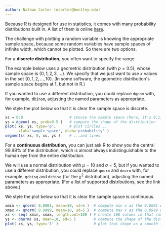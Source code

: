 ```yaml
---
author: Nathan Carter (ncarter@bentley.edu)
---
```


Because R is designed for use in statistics,
it comes with many probability distributions built in.
A list of them is online [here](https://cran.r-project.org/doc/manuals/r-release/R-intro.html#Probability-distributions).

The challenge with plotting a random variable is knowing the appropriate
sample space, because some random variables have sample spaces of infinite
width, which cannot be plotted.  So there are two options.

For a **discrete distribution,** you often want to specify the range.

The example below uses a geometric distribution (with $p=0.5$),
whose sample space is $\{0,1,2,3,\ldots\}$.
We specify that we just want to use $x$ values in the set $\{0,1,2,\ldots,10\}$.
(In some software, the geometric distribution's sample space begins at 1,
but not in R.)

If you wanted to use a different distribution, you could replace `dgeom` with,
for example, `dbinom`, adjusting the named parameters as appropriate.

We style the plot below so that it is clear the sample space is discrete.

```R
xs = 0:8                     # choose the sample space (here, it's 0,1,2,...,10)
ys = dgeom( xs, prob=0.5 )   # compute the shape of the distribution
plot( xs, ys, type='p',      # plot circles...
      xlab='sample space', ylab='probability' )
segments( xs, 0, xs, ys )    # ...and lines
```

For a **continuous distribution,** you can just ask R to show you the
central 99.98% of the distribution, which is almost always indistinguishable
to the human eye from the entire distribution.

We will use a normal distribution with $\mu=10$ and $\sigma=5$,
but if you wanted to use a different distribution,
you could replace `qnorm` and `dnorm` with, for example,
`qchisq` and `dchisq` (for the $\chi^2$ distribution),
adjusting the named parameters as appropriate.
(For a list of supported distributions, see the link above.)

We style the plot below so that it is clear the sample space is continuous.

```R
xmin <- qnorm( 0.0001, mean=10, sd=5 )  # compute min x as the 0.0001 quantile
xmax <- qnorm( 0.9999, mean=10, sd=5 )  # compute max x as the 0.9999 quantile
xs <- seq( xmin, xmax, length.out=100 ) # create 100 values in that range
ys <- dnorm( xs, mean=10, sd=5 )        # compute the shape of the distribution
plot( xs, ys, type='l' )                # plot that shape as a smooth line
```
